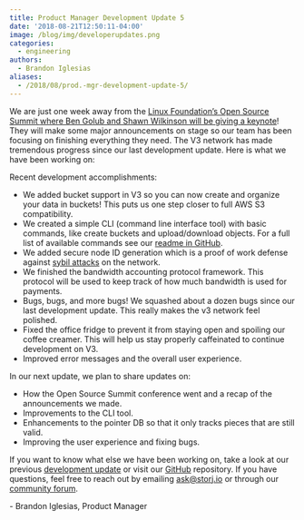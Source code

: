 ```yaml
---
title: Product Manager Development Update 5
date: '2018-08-21T12:50:11-04:00'
image: /blog/img/developerupdates.png
categories:
  - engineering
authors:
  - Brandon Iglesias
aliases:
  - /2018/08/prod.-mgr-development-update-5/
---
```

We are just one week away from the [Linux Foundation’s Open Source Summit ](https://ossna18.sched.com/event/FADk)[where Ben Golub and Shawn Wilkinson will be giving a keynote](https://ossna18.sched.com/event/FADk)! They will make some major announcements on stage so our team has been focusing on finishing everything they need. The V3 network has made tremendous progress since our last development update. Here is what we have been working on:

<!--more-->

Recent development accomplishments:

* We added bucket support in V3 so you can now create and organize your data in buckets! This puts us one step closer to full AWS S3 compatibility.
* We created a simple CLI (command line interface tool) with basic commands, like create buckets and upload/download objects. For a full list of available commands see our [readme in GitHub](https://github.com/storj/storj/blob/master/README.md).
* We added secure node ID generation which is a proof of work defense against [sybil attacks](https://en.wikipedia.org/wiki/Sybil_attack) on the network.
* We finished the bandwidth accounting protocol framework. This protocol will be used to keep track of how much bandwidth is used for payments.
* Bugs, bugs, and more bugs! We squashed about a dozen bugs since our last development update. This really makes the v3 network feel polished.
* Fixed the office fridge to prevent it from staying open and spoiling our coffee creamer. This will help us stay properly caffeinated to continue development on V3.
* Improved error messages and the overall user experience.

In our next update, we plan to share updates on:

* How the Open Source Summit conference went and a recap of the announcements we made.
* Improvements to the CLI tool.
* Enhancements to the pointer DB so that it only tracks pieces that are still valid.
* Improving the user experience and fixing bugs.

If you want to know what else we have been working on, take a look at our previous [development update](https://storj.io/blog/2018/08/prod.-mgr-development-update-4/) or visit our [GitHub](https://github.com/storj/storj) repository. If you have questions, feel free to reach out by emailing [ask@storj.io](ask@storj.io) or through our [community forum](https://community.storj.io/).

\- Brandon Iglesias, Product Manager
